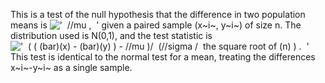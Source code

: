 This is a test of the null hypothesis that the difference in two
population means is
!['  //mu ,  '](../dictionary/equation_images/1822.1..png) given a
paired sample (x~i~, y~i~) of size n. The distribution used is N(0,1),
and the test statistic is
!['  ( ( (bar)(x) - (bar)(y) ) - //mu )/  (//sigma /  the square root of (n) ) .  '](../dictionary/equation_images/1822.2..png)
This test is identical to the normal test for a mean, treating the
differences x~i~-y~i~ as a single sample.
